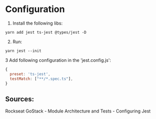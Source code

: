 # Configuration

1. Install the following libs:
```
yarn add jest ts-jest @types/jest -D
```
2. Run:
```
yarn jest --init
```
3 Add following configuration in the 'jest.config.js':
```js
{
  preset: 'ts-jest',
  testMatch: ["**/*.spec.ts"],
}
```


## Sources:
Rockseat GoStack - Module Architecture and Tests - Configuring Jest